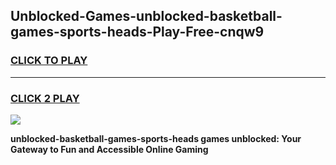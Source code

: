 
## Unblocked-Games-unblocked-basketball-games-sports-heads-Play-Free-cnqw9
<h3>
<a href="https://premium76.site?title=unblocked-basketball-games-sports-heads&ref=22A">CLICK TO PLAY</a></h3>
<hr>

<h3>
<a href="https://premium76.site?title=unblocked-basketball-games-sports-heads&ref=22A">CLICK 2 PLAY</a>
  
</h3>

<a href="https://premium76.site?title=unblocked-basketball-games-sports-heads&ref=22A"><img src="https://clearcache.store/games.png"></a>


**unblocked-basketball-games-sports-heads games unblocked: Your Gateway to Fun and Accessible Online Gaming**
